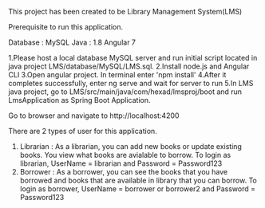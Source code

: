 This project has been created to be Library Management System(LMS)

Prerequisite to run this application.

Database : MySQL
Java : 1.8
Angular 7

1.Please host a local database MySQL server and run initial script located in java project LMS/database/MySQL/LMS.sql. 
2.Install node.js and Angular CLI
3.Open angular project. In terminal enter 'npm install'
4.After it completes successfully, enter ng serve and wait for server to run
5.In LMS java project, go to LMS/src/main/java/com/hexad/lmsproj/boot and run LmsApplication as Spring Boot Application.

Go to browser and navigate to http://localhost:4200

There are 2 types of user for this application.

1. Librarian : 
	As a librarian, you can add new books or update existing books. You view what books are avialable to borrow.
	To login as librarian, UserName = librarian and Password = Password123
2. Borrower : 
	As a borrower, you can see the books that you have borrowed and books that are available in library that you can borrow.
	To login as borrower, UserName = borrower or borrower2 and Password = Password123




 
